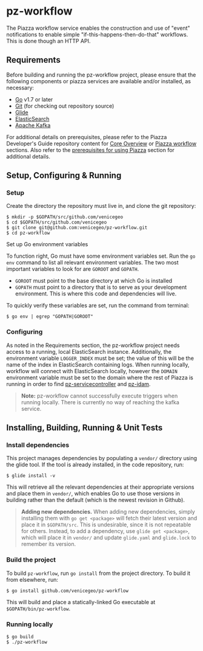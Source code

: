 # pz-workflow
The Piazza workflow service enables the construction and use of "event" notifications to enable simple "if-this-happens-then-do-that" workflows. This is done though an HTTP API.

## Requirements
Before building and running the pz-workflow project, please ensure that the following components or piazza services are available and/or installed, as necessary:
* [Go](https://golang.org/doc/install) v1.7 or later
* [Git](https://git-scm.com/book/en/v2/Getting-Started-Installing-Git) (for checking out repository source)
* [Glide](https://glide.sh)
* [ElasticSearch](https://www.elastic.co/)
* [Apache Kafka](https://kafka.apache.org/quickstart)

For additional details on prerequisites, please refer to the Piazza Developer's Guide repository content for [Core Overview](https://github.com/venicegeo/pz-docs/blob/master/documents/devguide/02-pz-core.md) or [Piazza workflow](https://github.com/venicegeo/pz-docs/blob/master/documents/devguide/15-pz-workflow.md) sections. Also refer to the [prerequisites for using Piazza](https://github.com/venicegeo/pz-docs/blob/master/documents/devguide/03-jobs.md) section for additional details.

## Setup, Configuring & Running

### Setup
Create the directory the repository must live in, and clone the git repository:

    $ mkdir -p $GOPATH/src/github.com/venicegeo
    $ cd $GOPATH/src/github.com/venicegeo
    $ git clone git@github.com:venicegeo/pz-workflow.git
    $ cd pz-workflow

Set up Go environment variables

To function right, Go must have some environment variables set. Run the `go env`
command to list all relevant environment variables. The two most important
variables to look for are `GOROOT` and `GOPATH`.

- `GOROOT` must point to the base directory at which Go is installed
- `GOPATH` must point to a directory that is to serve as your development
  environment. This is where this code and dependencies will live.

To quickly verify these variables are set, run the command from terminal:

	$ go env | egrep "GOPATH|GOROOT"

### Configuring
As noted in the Requirements section, the pz-workflow project needs access to a running, local ElasticSearch instance.
Additionally, the environment variable `LOGGER_INDEX` must be set; the value of this will be the name of the index in ElasticSearch containing logs. When running locally, workflow will connect with ElasticSearch locally, however the `DOMAIN` environment variable must be set to the domain where the rest of Piazza is running in order to find [pz-servicecontroller](https://github.com/venicegeo/pz-servicecontroller) and [pz-idam](https://github.com/venicegeo/pz-idam).

> __Note:__ pz-workflow cannot successfully execute triggers when running locally. There is currently no way of reaching the kafka service.

## Installing, Building, Running & Unit Tests

### Install dependencies

This project manages dependencies by populating a `vendor/` directory using the
glide tool. If the tool is already installed, in the code repository, run:

    $ glide install -v

This will retrieve all the relevant dependencies at their appropriate versions
and place them in `vendor/`, which enables Go to use those versions in building
rather than the default (which is the newest revision in Github).

> **Adding new dependencies.** When adding new dependencies, simply installing
  them with `go get <package>` will fetch their latest version and place it in
  `$GOPATH/src`. This is undesirable, since it is not repeatable for others.
  Instead, to add a dependency, use `glide get <package>`, which will place it
  in `vendor/` and update `glide.yaml` and `glide.lock` to remember its version.

### Build the project
To build `pz-workflow`, run `go install` from the project directory. To build it from elsewhere, run:

	$ go install github.com/venicegeo/pz-workflow

This will build and place a statically-linked Go executable at `$GOPATH/bin/pz-workflow`.

### Running locally

	$ go build
	$ ./pz-workflow

